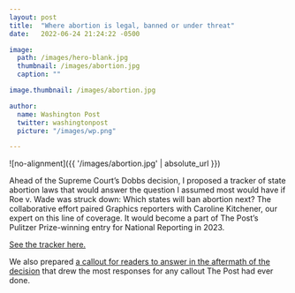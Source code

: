 ```yaml
---
layout: post
title:  "Where abortion is legal, banned or under threat"
date:   2022-06-24 21:24:22 -0500

image:
  path: /images/hero-blank.jpg
  thumbnail: /images/abortion.jpg
  caption: ""

image.thumbnail: /images/abortion.jpg

author:
  name: Washington Post
  twitter: washingtonpost
  picture: "/images/wp.png"

---
```


![no-alignment]({{ '/images/abortion.jpg' | absolute_url }})

Ahead of the Supreme Court’s Dobbs decision, I proposed a tracker of state abortion laws that would answer the question I assumed most would have if Roe v. Wade was struck down: Which states will ban abortion next? The collaborative effort paired Graphics reporters with Caroline Kitchener, our expert on this line of coverage. It would become a part of The Post’s Pulitzer Prize-winning entry for National Reporting in 2023.

[See the tracker here.][project-link]

We also prepared [a callout for readers to answer in the aftermath of the decision][project-link-2] that drew the most responses for any callout The Post had ever done.

[project-link]: https://www.washingtonpost.com/politics/2022/06/24/abortion-state-laws-criminalization-roe/

[project-link-2]: https://www.washingtonpost.com/nation/interactive/2022/abortion-ruling-reactions/
